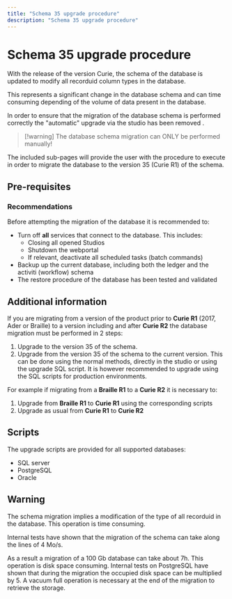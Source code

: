 ```yaml
---
title: "Schema 35 upgrade procedure"
description: "Schema 35 upgrade procedure"
---
```


# Schema 35 upgrade procedure

With the release of the version Curie, the schema of the database is updated to modify all recorduid column types in the database.  

This represents a significant change in the database schema and can time consuming depending of the volume of data present in the database.  

In order to ensure that the migration of the database schema is performed correctly the "automatic" upgrade via the studio has been removed .  

> [!warning] The database schema migration can ONLY be performed manually!  

The included sub-pages will provide the user with the procedure to execute in order to migrate the database to the version 35 (Curie R1) of the schema.  

## Pre-requisites

### Recommendations

Before attempting the migration of the database it is recommended to:  

- Turn off **all** services that connect to the database. This includes:  
  - Closing all opened Studios
  - Shutdown the webportal
  - If relevant, deactivate all scheduled tasks (batch commands)
- Backup up the current database, including both the ledger and the activiti (workflow) schema
- The restore procedure of the database has been tested and validated

## Additional information  

If you are migrating from a version of the product prior to **Curie R1** (2017, Ader or Braille) to a version including and after **Curie R2** the database migration must be performed in 2 steps:

1. Upgrade to the version 35 of the schema.
2. Upgrade from the version 35 of the schema to the current version. This can be done using the normal methods, directly in the studio or using the upgrade SQL script. It is however recommended to upgrade using the SQL scripts for production environments.

For example if migrating from a **Braille R1** to a **Curie R2** it is necessary to:

1. Upgrade from **Braille R1** to **Curie R1** using the corresponding scripts
2. Upgrade as usual from **Curie R1** to **Curie R2**

## Scripts

The upgrade scripts are provided for all supported databases:

- SQL server
- PostgreSQL
- Oracle

## Warning

The schema migration implies a modification of the type of all recorduid in the database. This operation is time consuming.  

Internal tests have shown that the migration of the schema can take along the lines of 4 Mo/s.  

As a result a migration of a 100 Gb database can take about 7h. This operation is disk space consuming. Internal tests on PostgreSQL have shown that during the migration the occupied disk space can be multiplied by 5. A vacuum full operation is necessary at the end of the migration to retrieve the storage.  
